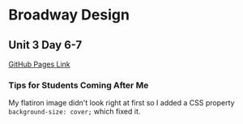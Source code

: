 # Broadway Design

## Unit 3 Day 6-7

[GitHub Pages Link](https://hc7w2021.github.io/Broadway/)

### Tips for Students Coming After Me

My flatiron image didn't look right at first so I added a CSS property `background-size: cover;` which fixed it.
